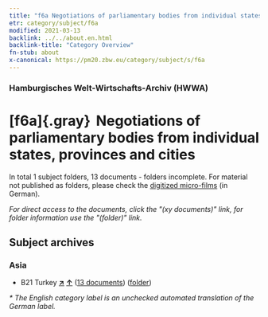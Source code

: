 ```yaml
---
title: "f6a Negotiations of parliamentary bodies from individual states, provinces and cities"
etr: category/subject/f6a
modified: 2021-03-13
backlink: ../../about.en.html
backlink-title: "Category Overview"
fn-stub: about
x-canonical: https://pm20.zbw.eu/category/subject/s/f6a
---
```


### Hamburgisches Welt-Wirtschafts-Archiv (HWWA)
# [f6a]{.gray}&#8201; Negotiations of parliamentary bodies from individual states, provinces and cities&#160; 





In total 1 subject folders, 13 documents - folders incomplete.
For material not published as folders, please check the [digitized micro-films](/film/h1_sh.de.html) (in German).

_For direct access to the documents, click the "(xy documents)" link, for folder information use the "(folder)" link._

## Subject archives



### Asia

- B21 Turkey [**&nearr;**](../../../geo/i/141111/about.en.html "Turkey (all folders)") [**&uarr;**](../../../geo/about.en.html#B21 "Country category system") (<a href="https://pm20.zbw.eu/dfgview/sh/141111,144446" title="about: Turkey : Negotiations of parliamentary bodies from individual states, provinces and cities" target="_blank">13 documents</a>) ([folder](../../../../folder/sh/1411xx/141111/1444xx/144446/about.en.html))


_* The English category label is an unchecked automated translation of the German label._


